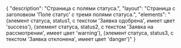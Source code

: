 {
"description": "Страница с полями статуса.",
"layout": "Страница с заголовком 'Поле статус' с тремя полями статуса.",
"elements": "(элемент статуса, status1, с текстом 'Заявка одобрена', имеет цвет 'success'),
(элемент статуса, status2, с текстом 'Заявка на рассмотрении', имеет цвет 'warning'),
(элемент статуса, status3, с текстом 'Заявка отклонена', имеет цвет 'danger')"
}